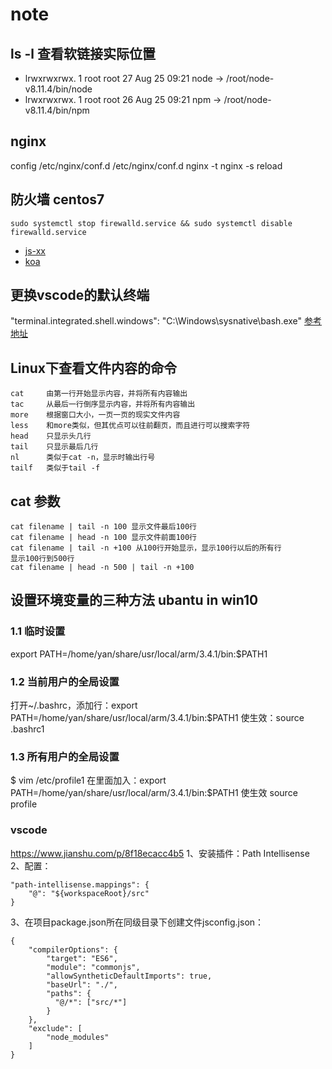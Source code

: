 # note

## ls -l 查看软链接实际位置

- lrwxrwxrwx. 1 root root 27 Aug 25 09:21 node -> /root/node-v8.11.4/bin/node
- lrwxrwxrwx. 1 root root 26 Aug 25 09:21 npm -> /root/node-v8.11.4/bin/npm

## nginx

config /etc/nginx/conf.d
/etc/nginx/conf.d
nginx -t
nginx -s reload

## 防火墙 centos7

    sudo systemctl stop firewalld.service && sudo systemctl disable firewalld.service

- [js-xx](https://github.com/leizongmin/js-xss)
- [koa](https://github.com/changeyu/Coding-Guide/blob/master/README.md#koa2系列教程)

## 更换vscode的默认终端

"terminal.integrated.shell.windows": "C:\\Windows\\sysnative\\bash.exe"
[参考地址](https://blog.csdn.net/technofiend/article/details/72771277)

## Linux下查看文件内容的命令

    cat     由第一行开始显示内容，并将所有内容输出
    tac     从最后一行倒序显示内容，并将所有内容输出
    more    根据窗口大小，一页一页的现实文件内容
    less    和more类似，但其优点可以往前翻页，而且进行可以搜索字符
    head    只显示头几行
    tail    只显示最后几行
    nl      类似于cat -n，显示时输出行号
    tailf   类似于tail -f 
    
## cat 参数

    cat filename | tail -n 100 显示文件最后100行
    cat filename | head -n 100 显示文件前面100行
    cat filename | tail -n +100 从100行开始显示，显示100行以后的所有行
    显示100行到500行
    cat filename | head -n 500 | tail -n +100

## 设置环境变量的三种方法 ubantu in win10
### 1.1 临时设置
export PATH=/home/yan/share/usr/local/arm/3.4.1/bin:$PATH1

### 1.2 当前用户的全局设置
打开~/.bashrc，添加行：export PATH=/home/yan/share/usr/local/arm/3.4.1/bin:$PATH1
使生效：source .bashrc1

### 1.3 所有用户的全局设置
$ vim /etc/profile1
在里面加入：export PATH=/home/yan/share/usr/local/arm/3.4.1/bin:$PATH1
使生效 source profile

### vscode
https://www.jianshu.com/p/8f18ecacc4b5
1、安装插件：Path Intellisense
2、配置：

    "path-intellisense.mappings": {
        "@": "${workspaceRoot}/src"
    }
3、在项目package.json所在同级目录下创建文件jsconfig.json：

    {
        "compilerOptions": {
            "target": "ES6",
            "module": "commonjs",
            "allowSyntheticDefaultImports": true,
            "baseUrl": "./",
            "paths": {
              "@/*": ["src/*"]
            }
        },
        "exclude": [
            "node_modules"
        ]
    }

